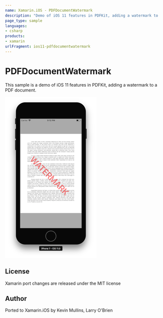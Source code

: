 ```yaml
---
name: Xamarin.iOS - PDFDocumentWatermark
description: "Demo of iOS 11 features in PDFKit, adding a watermark to a PDF document #ios11"
page_type: sample
languages:
- csharp
products:
- xamarin
urlFragment: ios11-pdfdocumentwatermark
---
```

# PDFDocumentWatermark

This sample is a demo of iOS 11 features in PDFKit, adding a watermark to a PDF document.

![simulator showing PDF watermark](Screenshots/01-sml.png)


## License

Xamarin port changes are released under the MIT license

## Author

Ported to Xamarin.iOS by Kevin Mullins, Larry O'Brien
